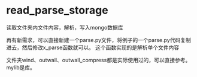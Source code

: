 # read_parse_storage
读取文件夹内文件内容，解析，写入mongo数据库

再有新需求，可以直接新建一个parse.py文件，将例子的一个parse.py代码复制进去，然后修改x_parse函数就可以。
这个函数实现的是解析单个文件内容

文件夹wind、outwall、outwall_compress都是实际使用过的，可以直接参考。
mylib是库。
